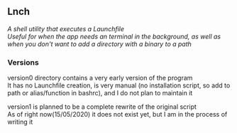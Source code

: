 ## Lnch 
*A shell utility that executes a Launchfile  
Useful for when the app needs an terminal in the background, 
as well as when you don't want to add a directory with a binary to a path*

### Versions
version0 directory contains a very early version of the program  
It has no Launchfile creation, is very manual (no installation script, so add to path or alias/function in bashrc),
and I do not plan to maintain it

version1 is planned to be a complete rewrite of the original script  
As of right now(15/05/2020) it does not exist yet, but I am in the process of writing it
